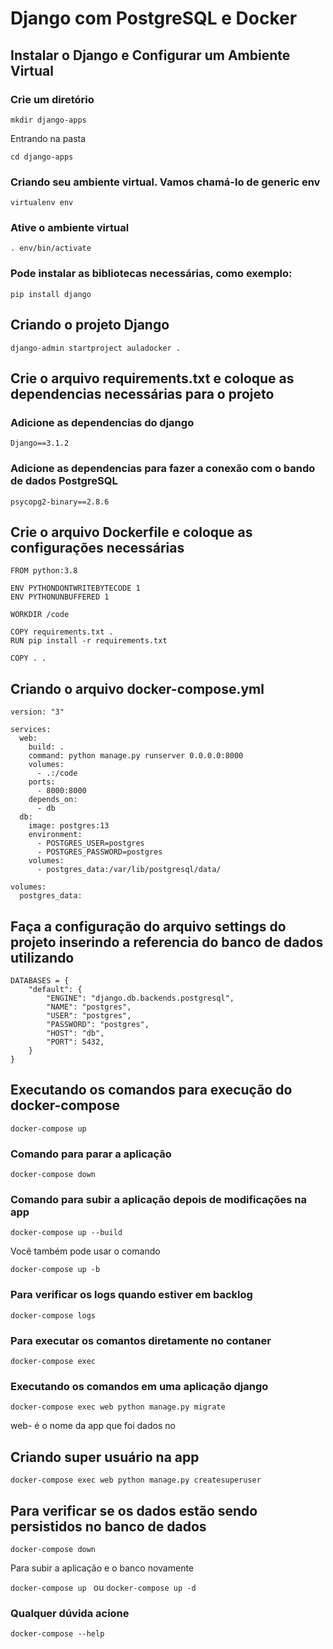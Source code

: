 # Django com PostgreSQL e Docker 

## Instalar o Django e Configurar um Ambiente Virtual 

### Crie um diretório
``` mkdir django-apps ```

Entrando na pasta 

``` cd django-apps ```

### Criando seu ambiente virtual. Vamos chamá-lo de generic env
```virtualenv env```

### Ative o ambiente virtual 
```. env/bin/activate```

### Pode instalar as bibliotecas necessárias, como exemplo:
```pip install django```

## Criando o projeto Django
```django-admin startproject auladocker .```

## Crie o arquivo requirements.txt e coloque as dependencias necessárias para o projeto

### Adicione as dependencias do django
```Django==3.1.2```

### Adicione as dependencias para fazer a conexão com o bando de dados PostgreSQL
```psycopg2-binary==2.8.6```

## Crie o arquivo Dockerfile e coloque as configurações necessárias 
```
FROM python:3.8

ENV PYTHONDONTWRITEBYTECODE 1
ENV PYTHONUNBUFFERED 1

WORKDIR /code

COPY requirements.txt .
RUN pip install -r requirements.txt

COPY . .
```
## Criando o arquivo docker-compose.yml 

```
version: "3"

services:
  web:
    build: .
    command: python manage.py runserver 0.0.0.0:8000
    volumes:
      - .:/code
    ports:
      - 8000:8000
    depends_on:
      - db
  db:
    image: postgres:13
    environment:
      - POSTGRES_USER=postgres
      - POSTGRES_PASSWORD=postgres
    volumes:
      - postgres_data:/var/lib/postgresql/data/

volumes:
  postgres_data:
```
## Faça a configuração do arquivo settings do projeto inserindo a referencia do banco de dados utilizando
```
DATABASES = {
    "default": {
        "ENGINE": "django.db.backends.postgresql",
        "NAME": "postgres",
        "USER": "postgres",
        "PASSWORD": "postgres",
        "HOST": "db",
        "PORT": 5432,
    }
}
```

## Executando os comandos para execução do docker-compose

```docker-compose up ```

### Comando para parar a aplicação 

```docker-compose down ```

### Comando para subir a aplicação depois de modificações na app
```docker-compose up --build```

Você também pode usar o comando 

```docker-compose up -b```

### Para verificar os logs quando estiver em backlog 

```docker-compose logs```

### Para executar os comantos diretamente no contaner 

```docker-compose exec ```

### Executando os comandos em uma aplicação django 
```docker-compose exec web python manage.py migrate ```

web- é o nome da app que foi dados no 

## Criando super usuário na app
```docker-compose exec web python manage.py createsuperuser ```

## Para verificar se os dados estão sendo persistidos no banco de dados  
```docker-compose down ```

Para subir a aplicação e o banco novamente

```docker-compose up ```
ou
```docker-compose up -d ```

### Qualquer dúvida acione 
```docker-compose --help```


